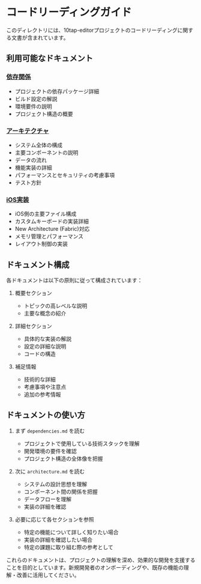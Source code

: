 # コードリーディングガイド

このディレクトリには、10tap-editorプロジェクトのコードリーディングに関する文書が含まれています。

## 利用可能なドキュメント

### [依存関係](./dependencies.md)
- プロジェクトの依存パッケージ詳細
- ビルド設定の解説
- 環境要件の説明
- プロジェクト構造の概要

### [アーキテクチャ](./architecture.md)
- システム全体の構成
- 主要コンポーネントの説明
- データの流れ
- 機能実装の詳細
- パフォーマンスとセキュリティの考慮事項
- テスト方針

### [iOS実装](./ios-implementation.md)
- iOS側の主要ファイル構成
- カスタムキーボードの実装詳細
- New Architecture (Fabric)対応
- メモリ管理とパフォーマンス
- レイアウト制御の実装

## ドキュメント構成

各ドキュメントは以下の原則に従って構成されています：

1. 概要セクション
   - トピックの高レベルな説明
   - 主要な概念の紹介

2. 詳細セクション
   - 具体的な実装の解説
   - 設定の詳細な説明
   - コードの構造

3. 補足情報
   - 技術的な詳細
   - 考慮事項や注意点
   - 追加の参考情報

## ドキュメントの使い方

1. まず `dependencies.md` を読む
   - プロジェクトで使用している技術スタックを理解
   - 開発環境の要件を確認
   - プロジェクト構造の全体像を把握

2. 次に `architecture.md` を読む
   - システムの設計思想を理解
   - コンポーネント間の関係を把握
   - データフローを理解
   - 実装の詳細を確認

3. 必要に応じて各セクションを参照
   - 特定の機能について詳しく知りたい場合
   - 実装の詳細を確認したい場合
   - 特定の課題に取り組む際の参考として

これらのドキュメントは、プロジェクトの理解を深め、効果的な開発を支援することを目的としています。新規開発者のオンボーディングや、既存の機能の理解・改善に活用してください。

